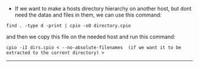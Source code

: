 * If we want to make a hosts directory hierarchy on another host, but dont need the datas and files in them, we can use this command:
```
find . -type d -print | cpio -oO directory.cpio
```
and then we copy this file on the needed host and run this command:
```
cpio -iI dirs.cpio < --no-absolute-filenames  (if we want it to be extracted to the corrent directory) >
```
---
